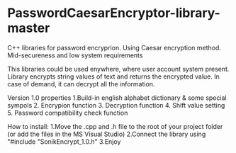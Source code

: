 # PasswordCaesarEncryptor-library-master
C++ libraries for password encryprion. Using Caesar encryption method. Mid-secureness and low system requirements

This libraries could be used enywhere, where user account system present. Library encrypts string values of text and returns the encrypted value. In case of demand, it can decrypt all the information.

Version 1.0 properties
1.Build-in english alphabet dictionary & some special sympols
2. Encrypion function
3. Decryption function
4. Shift value setting
5. Password compatibility check function

How to install:
1.Move the .cpp and .h file to the root of your project folder (or add the files in the MS Visual Studio)
2.Connect the library using "#include "SonikEncrypt_1.0.h"
3.Enjoy
